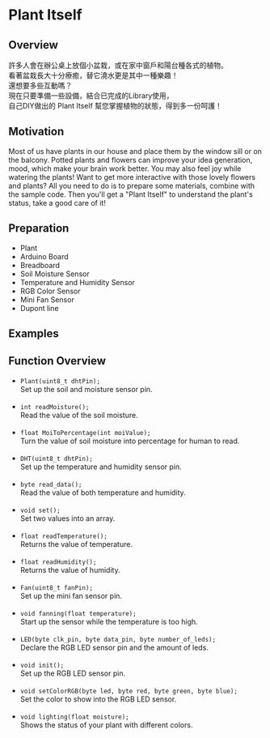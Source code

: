 # Plant Itself

## Overview
許多人會在辦公桌上放個小盆栽，或在家中窗戶和陽台種各式的植物。<br>看著盆栽長大十分療癒，替它澆水更是其中一種樂趣！<br>還想要多些互動嗎？<br>現在只要準備一些設備，結合已完成的Library使用，<br>自己DIY做出的 Plant Itself 幫您掌握植物的狀態，得到多一份呵護！

## Motivation
Most of us have plants in our house and place them by the window sill or on the balcony.
Potted plants and flowers can improve your idea generation, mood, which make your brain work better.
You may also feel joy while watering the plants!
Want to get more interactive with those lovely flowers and plants?
All you need to do is to prepare some materials, combine with the sample code.
Then you'll get a "Plant Itself" to understand the plant's status, take a good care of it!

## Preparation
- Plant
- Arduino Board
- Breadboard
- Soil Moisture Sensor
- Temperature and Humidity Sensor
- RGB Color Sensor
- Mini Fan Sensor
- Dupont line

## Examples
## Function Overview
- `Plant(uint8_t dhtPin);`<br>
Set up the soil and moisture sensor pin.<br><br>
-	`int readMoisture();`<br>
Read the value of the soil moisture.<br><br>
-	`float MoiToPercentage(int moiValue);`<br>
Turn the value of soil moisture into percentage for human to read.<br><br>
- `DHT(uint8_t dhtPin);`<br>
Set up the temperature and humidity sensor pin.<br><br>
-	`byte read_data();`<br>
Read the value of both temperature and humidity.<br><br>
-	`void set();`<br>
Set two values into an array.<br><br>
-	`float readTemperature();`<br>
Returns the value of temperature.<br><br>
-	`float readHumidity();`<br>
Returns the value of humidity.<br><br>
- `Fan(uint8_t fanPin);`<br>
Set up the mini fan sensor pin.<br><br>
-	`void fanning(float temperature);`<br>
Start up the sensor while the temperature is too high.<br><br>
- `LED(byte clk_pin, byte data_pin, byte number_of_leds);`<br>
Declare the RGB LED sensor pin and the amount of leds.<br><br>
- `void init();`<br>
Set up the RGB LED sensor pin.<br><br>
-	`void setColorRGB(byte led, byte red, byte green, byte blue);`<br>
Set the color to show into the RGB LED sensor.<br><br>
-	`void lighting(float moisture);`<br>
Shows the status of your plant with different colors.<br><br>
